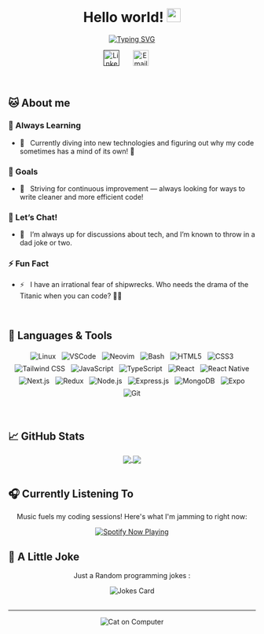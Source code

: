 <h1 align="center">
<h1 align="center">
Hello world!
  <img src="https://media.giphy.com/media/hvRJCLFzcasrR4ia7z/giphy.gif" width="28">
</h1>

<!-- Typing SVG by DenverCoder1 - https://github.com/DenverCoder1/readme-typing-svg -->
<p align="center">
  <a href="https://git.io/typing-svg"><img src="https://readme-typing-svg.demolab.com?font=Fira+Code&pause=1000&center=true&width=435&lines=I'm+Aldric+Bottreau;I'm+a+Fullstack+Developer" alt="Typing SVG" /></a>
</p>

<p align="center">
  <a href=""><img width="32px" alt="Linkedin" title="Linkedin"  src="https://github.com/0xhel/0xhel/blob/main/soialLogo/linkedin.png"/></a>
  &#8287;&#8287;&#8287;&#8287;&#8287;
  <a href="mailto:0xhel@tutamail.com"><img width="32px" alt="Email" title="Email" src="https://github.com/0xhel/0xhel/blob/main/soialLogo/mail.png"></a>
  &#8287;&#8287;&#8287;&#8287;&#8287;
</p>

<br/>

## 🐱​ About me

### 🌱 Always Learning
- 🔭 &nbsp; Currently diving into new technologies and figuring out why my code sometimes has a mind of its own! 🤖
### 🥅 Goals
- 🥅 &nbsp; Striving for continuous improvement — always looking for ways to write cleaner and more efficient code!
### 💬 Let’s Chat!
- 💬 &nbsp; I’m always up for discussions about tech, and I’m known to throw in a dad joke or two.
### ⚡ Fun Fact
- ⚡ &nbsp; I have an irrational fear of shipwrecks. Who needs the drama of the Titanic when you can code? 🚢😱

<br>

## 🔧 Languages & Tools

<p align="center">
  <img src="https://img.shields.io/badge/Linux-FCC624?style=for-the-badge&logo=linux&logoColor=black" alt="Linux" style="vertical-align:top; margin:4px"/>
  <img src="https://img.shields.io/badge/Visual_Studio_Code-0078D4?style=for-the-badge&logo=visual-studio-code&logoColor=white" alt="VSCode" style="vertical-align:top; margin:4px"/>
  <img src="https://img.shields.io/badge/Neovim-57A143?style=for-the-badge&logo=neovim&logoColor=white" alt="Neovim" style="vertical-align:top; margin:4px"/>
  <img src="https://img.shields.io/badge/Bash-4EAA25?style=for-the-badge&logo=gnu-bash&logoColor=white" alt="Bash" style="vertical-align:top; margin:4px"/>
  <img src="https://img.shields.io/badge/HTML5-E34F26?style=for-the-badge&logo=html5&logoColor=white" alt="HTML5" style="vertical-align:top; margin:4px"/>
  <img src="https://img.shields.io/badge/CSS3-1572B6?style=for-the-badge&logo=css3&logoColor=white" alt="CSS3" style="vertical-align:top; margin:4px"/>
  <img src="https://img.shields.io/badge/Tailwind_CSS-06B6D4?style=for-the-badge&logo=tailwind-css&logoColor=white" alt="Tailwind CSS" style="vertical-align:top; margin:4px"/>
  <img src="https://img.shields.io/badge/JavaScript-F7DF1E?style=for-the-badge&logo=javascript&logoColor=black" alt="JavaScript" style="vertical-align:top; margin:4px"/>
  <img src="https://img.shields.io/badge/TypeScript-007ACC?style=for-the-badge&logo=typescript&logoColor=white" alt="TypeScript" style="vertical-align:top; margin:4px"/>
  <img src="https://img.shields.io/badge/React-20232A?style=for-the-badge&logo=react&logoColor=61DAFB" alt="React" style="vertical-align:top; margin:4px"/>
  <img src="https://img.shields.io/badge/React_Native-61DAFB?style=for-the-badge&logo=react&logoColor=black" alt="React Native" style="vertical-align:top; margin:4px"/>
  <img src="https://img.shields.io/badge/Next.js-000000?style=for-the-badge&logo=next.js&logoColor=white" alt="Next.js" style="vertical-align:top; margin:4px"/>
  <img src="https://img.shields.io/badge/Redux-764ABC?style=for-the-badge&logo=redux&logoColor=white" alt="Redux" style="vertical-align:top; margin:4px"/>
  <img src="https://img.shields.io/badge/Node.js-43853D?style=for-the-badge&logo=node.js&logoColor=white" alt="Node.js" style="vertical-align:top; margin:4px"/>
  <img src="https://img.shields.io/badge/Express.js-000000?style=for-the-badge&logo=express&logoColor=white" alt="Express.js" style="vertical-align:top; margin:4px"/>
  <img src="https://img.shields.io/badge/MongoDB-47A248?style=for-the-badge&logo=mongodb&logoColor=white" alt="MongoDB" style="vertical-align:top; margin:4px"/>
  <img src="https://img.shields.io/badge/Expo-000020?style=for-the-badge&logo=expo&logoColor=white" alt="Expo" style="vertical-align:top; margin:4px"/>
  <img src="https://img.shields.io/badge/Git-F05032?style=for-the-badge&logo=git&logoColor=white" alt="Git" style="vertical-align:top; margin:4px"/>
</p>

<br>

## 📈 GitHub Stats

<div align="center">
<a href="https://github.com/0xhel">
  <img align="center" src="https://github-readme-stats.vercel.app/api?username=0xhel&show_icons=true&line_height=27&theme=radical&count_private=true&cache_seconds=1800" />
</a>
<a href="https://github.com/0xhel">
  <img align="center" src="https://github-readme-stats.vercel.app/api/top-langs/?username=0xhel&langs_count=3&theme=radical" />
</a>
</div>

<br>

## 🎧 Currently Listening To

<p align="center">
  Music fuels my coding sessions! Here's what I'm jamming to right now:
</p>

<div align="center">
  <a href="https://github.com/kittinan/spotify-github-profile">
    <img src="https://spotify-github-profile.kittinanx.com/api/view?uid=31m3djlmresd6niu2ctcamitd2yq&cover_image=true&theme=default&show_offline=false&background_color=121212&interchange=false" alt="Spotify Now Playing" />
  </a>
</div>

## 🤣 A Little Joke

<p align="center">Just a Random programming jokes :</p>

<div align="center"><img src="https://readme-jokes.vercel.app/api" alt="Jokes Card" /></div>

</br>

---

<div align="center">
  <img src="https://i.giphy.com/media/v1.Y2lkPTc5MGI3NjExcnUzaWx5MXFvcnhyN3FmampvMmhwdmphOGIxcnVlc2Nra3B1aDgyNCZlcD12MV9pbnRlcm5hbF9naWZfYnlfaWQmY3Q9Zw/VbnUQpnihPSIgIXuZv/giphy.gif" alt="Cat on Computer"/>
</div>
